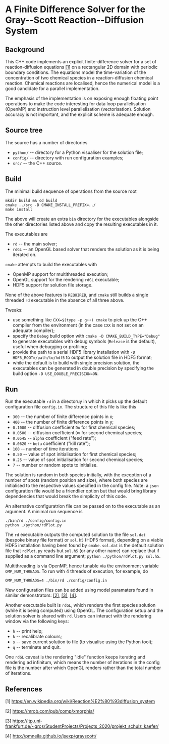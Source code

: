 # A Finite Difference Solver for the Gray--Scott Reaction--Diffusion System

## Background

This C++ code implements an explicit finite-difference solver for a set of reaction-diffusion equations [[1]](#1) on a rectangular 2D domain with periodic boundary conditions. The equations model the time-variation of the concentration of two chemical species in a reaction-diffusion chemical reaction. Chemical reactions are localised, hence the numerical model is a good candidate for a parallel implementation.

The emphasis of the implementation is on exposing enough floating point operations to make the code interesting for data loop parallelisation (OpenMP) and instruction level parallelisation (vectorisation). Solution accuracy is not important, and the explicit scheme is adequate enough. 


## Source tree

The source has a number of directories

  * ``python/`` -- directory for a Python visualiser for the solution file;
  * ``config/`` -- directory with run configuration examples;
  * ``src/`` -- the C++ source.


## Build

The minimal build sequence of operations from the source root
```
mkdir build && cd build
cmake ../src -D CMAKE_INSTALL_PREFIX=../
make install
```

The above will create an extra ``bin`` directory for the executables alongside the other directories listed above and copy the resulting executables in it.

The executables are
  * ``rd`` -- the main solver;
  * ``rdGL`` -- an OpenGL based solver that renders the solution as it is being iterated on.

``cmake`` attempts to build the executables with
  * OpenMP support for multithreaded execution;
  * OpenGL support for the rendering ``rdGL`` executable;
  * HDF5 support for solution file storage.

None of the above features is ``REQUIRED``, and ``cmake`` still builds a single threaded ``rd`` executable in the absence of all three above.

Tweaks:
  * use something like ``CXX=$(type -p g++) cmake`` to pick up the C++ compiler from the environment (in the case ``CXX`` is not set on an adequate compiler);
  * specify the ``Debug`` build option with ``cmake -D CMAKE_BUILD_TYPE="Debug"`` to generate executables with debug symbols (``Release`` is the default), useful when debugging or profiling;
  * provide the path to a serial HDF5 library installation with ``-D HDF5_ROOT=/path/to/hdf5`` to output the solution file in HDF5 format;
  * while the default is to build with single precision solution, the executables can be generated in double precision by specifying the build option ``-D USE_DOUBLE_PRECISION=ON``.


## Run

Run the executable ``rd`` in a directoruy in which it picks up the default configuration file ``config.in``. The structure of this file is like this

  * ``300`` -- the number of finite difference points in x;
  * ``400`` -- the number of finite difference points in y;
  * ``0.1000`` -- diffusion coefficient ``Du`` for first chemical species;
  * ``0.0500`` -- diffusion coefficient ``Dv`` for second chemical species;
  * ``0.0545`` -- ``alpha`` coefficient ("feed rate");
  * ``0.0620`` -- ``beta`` coefficient ("kill rate");
  * ``100`` -- number of time iterations
  * ``0.50`` -- value of spot initialisation for first chemical species;
  * ``0.25`` -- value of spot initialisation for second chemical species;
  * ``7`` -- number or random spots to initialise.

The solution is random in both species initially, with the exception of a number of spots (random position and size), where both species are initialised to the respective values specified in the config file. Note: a ``json`` configuration file would be a friendlier option but that would bring library dependencies that would break the simplicity of this code.

An alternative configuratrion file can be passed on to the executable as an argument. A minimal run sequence is
```
./bin/rd ./config/config.in
python ./python/rdPlot.py
```

The ``rd`` executable outputs the computed solution to the file ``sol.dat`` (bespoke binary file format) or ``sol.h5`` (HDF5 format), depending on a viable HDF5 installation having been found by ``cmake``. ``sol.dat`` is the default solution file that ``rdPlot.py`` reads but ``sol.h5`` (or any other name) can replace that if supplied as a command line argument; ``python ./python/rdPlot.py sol.h5``.

Multithreading is via OpenMP, hence tunable via the environment variable ``OMP_NUM_THREADS``. To run with 4 threads of execution, for example, do
```
OMP_NUM_THREADS=4 ./bin/rd ./config/config.in
```

New configuration files can be added using model paramaters found in similar demonstrators: [[2]](#2), [[3]](#3), [[4]](#4).

Another executable built is ``rdGL``, which renders the first species solution (while it is being computed) using OpenGL. The configuration setup and the solution solver is shared with ``rd``. Users can interact with the rendering window via the following keys:
  * ``h`` -- print help;
  * ``k`` -- recalibrate colours;
  * ``s`` -- save current solution to file (to visualise using the Python tool);
  * ``q`` -- terminate and quit.

One ``rdGL`` caveat is the rendering "idle" function keeps iterating and rendering ad infinitum, which means the number of iterations in the config file is the number after which OpenGL renders rather than the total number of iterations.



## References
<a id="1">[1]</a>
https://en.wikipedia.org/wiki/Reaction%E2%80%93diffusion_system

<a id="2">[2]</a>
https://mrob.com/pub/comp/xmorphia/

<a id="3">[3]</a>
https://itp.uni-frankfurt.de/~gros/StudentProjects/Projects_2020/projekt_schulz_kaefer/

<a id="4">[4]</a>
http://pmneila.github.io/jsexp/grayscott/
